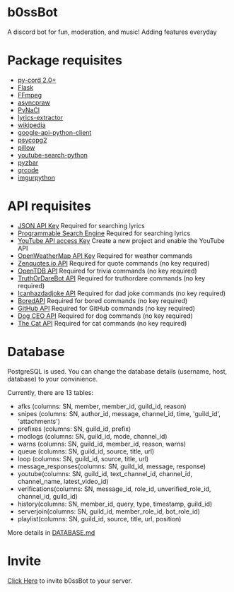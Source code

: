 # b0ssBot
A discord bot for fun, moderation, and music! Adding features everyday

# Package requisites
+ [py-cord 2.0+](https://github.com/Pycord-Development/pycord)
+ [Flask](https://pypi.org/project/Flask/)
+ [FFmpeg](https://www.ffmpeg.org/)
+ [asyncpraw](https://pypi.org/project/asyncpraw/)
+ [PyNaCl](https://pypi.org/project/PyNaCl/)
+ [lyrics-extractor](https://pypi.org/project/lyrics-extractor/)
+ [wikipedia](https://pypi.org/project/wikipedia/)
+ [google-api-python-client](https://pypi.org/project/google-api-python-client/)
+ [psycopg2](https://pypi.org/project/psycopg2/)
+ [pillow](https://pypi.org/project/Pillow/)
+ [youtube-search-python](https://pypi.org/project/youtube-search-python/)
+ [pyzbar](https://pypi.org/project/pyzbar/)
+ [qrcode](https://pypi.org/project/qrcode/)
+ [imgurpython](https://pypi.org/project/imgurpython/)

# API requisites
+ [JSON API Key](https://developers.google.com/custom-search/v1/overview) Required for searching lyrics
+ [Programmable Search Engine](https://cse.google.com/cse/create/new) Required for searching lyrics
+ [YouTube API access Key](https://console.developers.google.com) Create a new project and enable the YouTube API
+ [OpenWeatherMap API Key](https://openweathermap.org/api) Required for weather commands
+ [Zenquotes.io API](https://zenquotes.io/api) Required for quote commands (no key required)
+ [OpenTDB API](https://opentdb.com/api_config.php) Required for trivia commands (no key required)
+ [TruthOrDareBot API](https://docs.truthordarebot.xyz/api-docs) Required for truthordare commands (no key required)
+ [Icanhazdadjoke API](https://icanhazdadjoke.com/api) Required for dad joke commands (no key required)
+ [BoredAPI](https://boredapi.com/api) Required for bored commands (no key required)
+ [GitHub API](https://developer.github.com/v3/) Required for GitHub commands (no key required)
+ [Dog CEO API](https://dog.ceo/dog-api/) Required for dog commands (no key required)
+ [The Cat API](https://thecatapi.com/) Required for cat commands (no key required)

# Database 
PostgreSQL is used. You can change the database details (username, host, database) to your convinience. 

Currently, there are 13 tables:
+ afks (columns: SN, member, member_id, guild_id, reason)
+ snipes (columns: SN, author_id, message, channel_id, time, 'guild_id', 'attachments')
+ prefixes (columns: SN, guild_id, prefix)
+ modlogs (columns: SN, guild_id, mode, channel_id)
+ warns (columns: SN, guild_id, member_id, reason, warns)
+ queue (columns: SN, guild_id, source, title, url)
+ loop (columns: SN, guild_id, source, title, url)
+ message_responses(columns: SN, guild_id, message, response)
+ youtube(columns: SN, guild_id, text_channel_id, channel_id, channel_name, latest_video_id)
+ verifications(columns: SN, message_id, role_id, unverified_role_id, channel_id, guild_id)
+ history(columns: SN, member_id, query, type, timestamp, guild_id)
+ serverjoin(columns: SN, guild_id, member_role_id, bot_role_id)
+ playlist(columns: SN, guild_id, source, title, url, position)

More details in [DATABASE.md](https://github.com/SandeepKanekal/b0ssBot/blob/main/DATABASE.md)

# Invite
[Click Here](https://discord.com/api/oauth2/authorize?client_id=930715008025890887&permissions=8&scope=bot%20applications.commands) to invite b0ssBot to your server.
